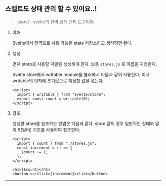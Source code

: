 ## 스벨트도 상태 관리 할 수 있어요..!

> store는 svelte의 전역 상태 관리 도구이다.

1. 이해

   Svelte에서 전역으로 사용 가능한 state 저장소라고 생각하면 된다.

2. 생성

   먼저 store로 사용할 파일을 생성해야 한다. 보통 `stores.js` 로 이름을 지정한다.

   Svelte store에서 writable module을 불러와서 다음과 같이 사용한다. 이때 writable의 인자에 초기값으로 지정할 값을 넣는다.

   ```svelte
   <script>
     import { writable } from "svelte/store";
     export const count = writable(0);
   </script>
   ```

3. 참조

   생성한 store를 참조하는 방법은 다음과 같다. store 값의 경우 일반적인 상태와 달리 $(달러) 기호를 사용하여 참조한다.

   ```svelte
   <script>
     import { count } from "./stores.js";
     const increment = () => {
       $count += 1;
     };
   </script>

   <h1>{$count}</h1>
   <button on:click={increment}>click</button>
   ```

---
